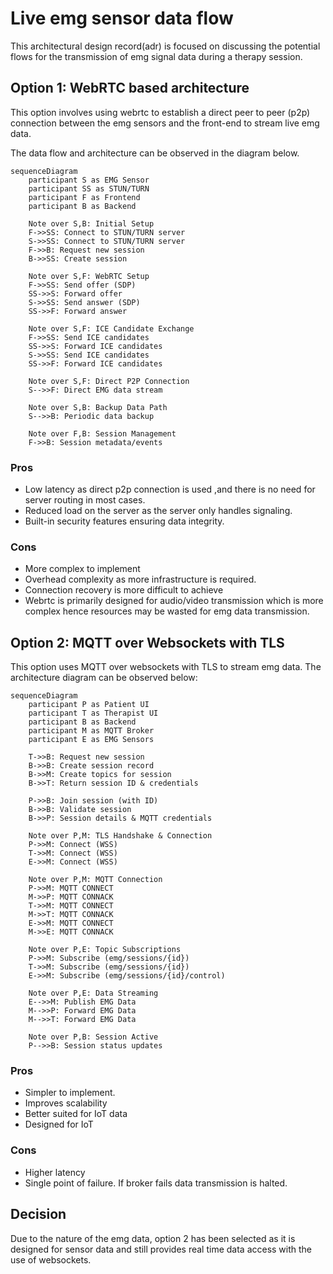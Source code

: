 # Live emg sensor data flow

This architectural design record(adr) is focused on discussing the potential flows for the
transmission of emg signal data during a therapy session.

## Option 1: WebRTC based architecture

This option involves using webrtc to establish a direct peer to peer (p2p) connection between the emg sensors
and the front-end to stream live emg data. 

The data flow and architecture can be observed in the diagram below.

```mermaid
sequenceDiagram
    participant S as EMG Sensor
    participant SS as STUN/TURN
    participant F as Frontend
    participant B as Backend

    Note over S,B: Initial Setup
    F->>SS: Connect to STUN/TURN server
    S->>SS: Connect to STUN/TURN server
    F->>B: Request new session
    B->>SS: Create session
    
    Note over S,F: WebRTC Setup
    F->>SS: Send offer (SDP)
    SS->>S: Forward offer
    S->>SS: Send answer (SDP)
    SS->>F: Forward answer
    
    Note over S,F: ICE Candidate Exchange
    F->>SS: Send ICE candidates
    SS->>S: Forward ICE candidates
    S->>SS: Send ICE candidates
    SS->>F: Forward ICE candidates
    
    Note over S,F: Direct P2P Connection
    S-->>F: Direct EMG data stream
    
    Note over S,B: Backup Data Path
    S-->>B: Periodic data backup
    
    Note over F,B: Session Management
    F->>B: Session metadata/events
```

### Pros

- Low latency as direct p2p connection is used ,and there is no need for server routing in most cases.
- Reduced load on the server as the server only handles signaling. 
- Built-in security features ensuring data integrity.

### Cons

- More complex to implement
- Overhead complexity as more infrastructure is required.
- Connection recovery is more difficult to achieve
- Webrtc is primarily designed for audio/video transmission which is more complex hence resources may be wasted for emg data transmission.

## Option 2: MQTT over Websockets with TLS

This option uses MQTT over websockets with TLS to stream emg data. 
The architecture diagram can be observed below:

```mermaid
sequenceDiagram
    participant P as Patient UI
    participant T as Therapist UI
    participant B as Backend
    participant M as MQTT Broker
    participant E as EMG Sensors

    T->>B: Request new session
    B->>B: Create session record
    B->>M: Create topics for session
    B->>T: Return session ID & credentials

    P->>B: Join session (with ID)
    B->>B: Validate session
    B->>P: Session details & MQTT credentials

    Note over P,M: TLS Handshake & Connection
    P->>M: Connect (WSS)
    T->>M: Connect (WSS)
    E->>M: Connect (WSS)

    Note over P,M: MQTT Connection
    P->>M: MQTT CONNECT
    M->>P: MQTT CONNACK
    T->>M: MQTT CONNECT
    M->>T: MQTT CONNACK
    E->>M: MQTT CONNECT
    M->>E: MQTT CONNACK

    Note over P,E: Topic Subscriptions
    P->>M: Subscribe (emg/sessions/{id})
    T->>M: Subscribe (emg/sessions/{id})
    E->>M: Subscribe (emg/sessions/{id}/control)

    Note over P,E: Data Streaming
    E-->>M: Publish EMG Data
    M-->>P: Forward EMG Data
    M-->>T: Forward EMG Data
    
    Note over P,B: Session Active
    P-->>B: Session status updates
```

### Pros
- Simpler to implement.
- Improves scalability
- Better suited for IoT data
- Designed for IoT

### Cons
- Higher latency
- Single point of failure. If broker fails data transmission is halted.

## Decision

Due to the nature of the emg data, option 2 has been selected as it is designed for sensor data and still provides
real time data access with the use of websockets.